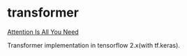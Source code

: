 # transformer

[Attention Is All You Need](https://arxiv.org/abs/1706.03762)

Transformer implementation in tensorflow 2.x(with tf.keras).